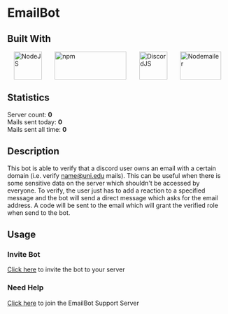 <meta name="description" content= "This Discord Bot allows you to verify clients with the help of their email address. This can be useful when there is some sensitive data on the server which shouldn't be accessed by everyone.">

# EmailBot

## Built With

<div style="display: -ms-flexbox;     display: -webkit-flex;     display: flex;     -webkit-flex-direction: row;     -ms-flex-direction: row;     flex-direction: row;     -webkit-flex-wrap: wrap;     -ms-flex-wrap: wrap;     flex-wrap: wrap;     -webkit-justify-content: space-around;     -ms-flex-pack: distribute;     justify-content: space-around;     -webkit-align-content: stretch;     -ms-flex-line-pack: stretch;     align-content: stretch;     -webkit-align-items: flex-start;     -ms-flex-align: start;     align-items: flex-start;">
<a href="https://nodejs.org/en/"><img src="https://chris-noring.gallerycdn.vsassets.io/extensions/chris-noring/node-snippets/1.3.2/1606066290744/Microsoft.VisualStudio.Services.Icons.Default" alt="NodeJS" width="64" height="64" title="NodeJS"></a>
<a href="https://www.npmjs.com/"><img src="https://upload.wikimedia.org/wikipedia/commons/thumb/d/db/Npm-logo.svg/1280px-Npm-logo.svg.png" alt="npm" width="164" height="64" title="npm"></a>
<a href="https://discord.js.org/#/"><img src="https://discordjs.guide/meta-image.png" alt="DiscordJS" width="64" height="64" title="DiscordJS"></a>
<a href="https://nodemailer.com/about/"><img src="https://nodemailer.com/nm_logo_200x136.png" alt="Nodemailer" width="94" height="64" title="Nodemailer"></a>
</div>

## Statistics

Server count: <strong id="serverCount">0</strong><br>
Mails sent today: <strong id="todayMails">0</strong><br>
Mails sent all time: <strong id="allMails">0</strong>

## Description

This bot is able to verify that a discord user owns an email with a certain domain (i.e. verify name@uni.edu mails).
This can be useful when there is some sensitive data on the server which shouldn't be accessed by everyone. To verify,
the user just has to add a reaction to a specified message and the bot will send a direct message which asks for the
email address. A code will be sent to the email which will grant the verified role when send to the bot.

## Usage

### Invite Bot

[Click here](https://discord.com/api/oauth2/authorize?client_id=895056197789564969&permissions=268504128&scope=bot%20applications.commands)
to invite the bot to your server

### Need Help

[Click here](https://discord.com/invite/fEBSHUQXu2) to join the EmailBot Support Server

<script>
const serverCount = document.getElementById("serverCount");
const mailsSendToday = document.getElementById("todayMails");
const mailsSendAll = document.getElementById("allMails");
function refreshData(){
fetch('https://emailbotstats.larskaesberg.de/serverCount')
  .then(response => response.json())
  .then(data => serverCount.textContent = data);
fetch('https://emailbotstats.larskaesberg.de/mailsSendToday')
  .then(response => response.json())
  .then(data => mailsSendToday.textContent = data);
fetch('https://emailbotstats.larskaesberg.de/mailsSendAll')
  .then(response => response.json())
  .then(data => mailsSendAll.textContent = data);
}
refreshData();
setInterval(function (){
refreshData();
},10000);

</script>
